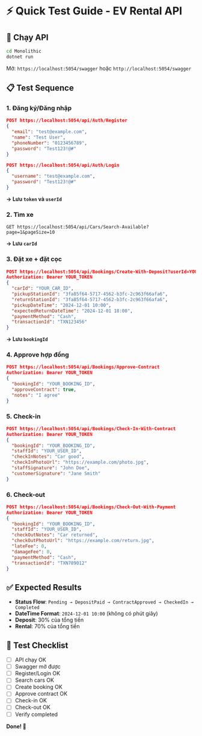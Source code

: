 # ⚡ Quick Test Guide - EV Rental API

## 🚀 Chạy API
```bash
cd Monolithic
dotnet run
```
Mở: `https://localhost:5054/swagger` hoặc `http://localhost:5054/swagger`

## 📋 Test Sequence

### **1. Đăng ký/Đăng nhập**
```json
POST https://localhost:5054/api/Auth/Register
{
  "email": "test@example.com",
  "name": "Test User",
  "phoneNumber": "0123456789",
  "password": "Test123!@#"
}

POST https://localhost:5054/api/Auth/Login
{
  "username": "test@example.com",
  "password": "Test123!@#"
}
```
**→ Lưu `token` và `userId`**

### **2. Tìm xe**
```http
GET https://localhost:5054/api/Cars/Search-Available?page=1&pageSize=10
```
**→ Lưu `carId`**

### **3. Đặt xe + đặt cọc**
```json
POST https://localhost:5054/api/Bookings/Create-With-Deposit?userId=YOUR_USER_ID
Authorization: Bearer YOUR_TOKEN
{
  "carId": "YOUR_CAR_ID",
  "pickupStationId": "3fa85f64-5717-4562-b3fc-2c963f66afa6",
  "returnStationId": "3fa85f64-5717-4562-b3fc-2c963f66afa6",
  "pickupDateTime": "2024-12-01 10:00",
  "expectedReturnDateTime": "2024-12-01 18:00",
  "paymentMethod": "Cash",
  "transactionId": "TXN123456"
}
```
**→ Lưu `bookingId`**

### **4. Approve hợp đồng**
```json
POST https://localhost:5054/api/Bookings/Approve-Contract
Authorization: Bearer YOUR_TOKEN
{
  "bookingId": "YOUR_BOOKING_ID",
  "approveContract": true,
  "notes": "I agree"
}
```

### **5. Check-in**
```json
POST https://localhost:5054/api/Bookings/Check-In-With-Contract
Authorization: Bearer YOUR_TOKEN
{
  "bookingId": "YOUR_BOOKING_ID",
  "staffId": "YOUR_USER_ID",
  "checkInNotes": "Car good",
  "checkInPhotoUrl": "https://example.com/photo.jpg",
  "staffSignature": "John Doe",
  "customerSignature": "Jane Smith"
}
```

### **6. Check-out**
```json
POST https://localhost:5054/api/Bookings/Check-Out-With-Payment
Authorization: Bearer YOUR_TOKEN
{
  "bookingId": "YOUR_BOOKING_ID",
  "staffId": "YOUR_USER_ID",
  "checkOutNotes": "Car returned",
  "checkOutPhotoUrl": "https://example.com/return.jpg",
  "lateFee": 0,
  "damageFee": 0,
  "paymentMethod": "Cash",
  "transactionId": "TXN789012"
}
```

## ✅ Expected Results
- **Status Flow**: `Pending → DepositPaid → ContractApproved → CheckedIn → Completed`
- **DateTime Format**: `2024-12-01 10:00` (không có phút giây)
- **Deposit**: 30% của tổng tiền
- **Rental**: 70% của tổng tiền

## 🎯 Test Checklist
- [ ] API chạy OK
- [ ] Swagger mở được
- [ ] Register/Login OK
- [ ] Search cars OK
- [ ] Create booking OK
- [ ] Approve contract OK
- [ ] Check-in OK
- [ ] Check-out OK
- [ ] Verify completed

**Done! 🎉**
